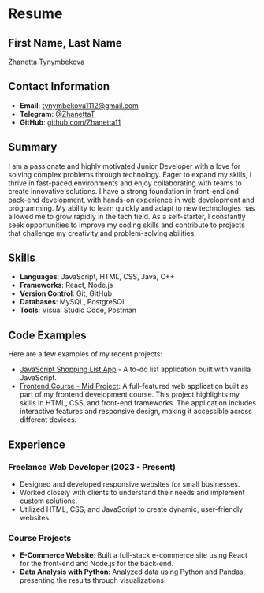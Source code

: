 # Resume
## First Name, Last Name
Zhanetta Tynymbekova
## Contact Information
- **Email**: tynymbekova1112@gmail.com
- **Telegram**: [@ZhanettaT](https://t.me/ZhanettaT)
- **GitHub**: [github.com/Zhanetta11](https://github.com/Zhanetta11)
## Summary
I am a passionate and highly motivated Junior Developer with a love for solving complex problems through technology. Eager to expand my skills, I thrive in fast-paced environments and enjoy collaborating with teams to create innovative solutions. I have a strong foundation in front-end and back-end development, with hands-on experience in web development and programming. My ability to learn quickly and adapt to new technologies has allowed me to grow rapidly in the tech field. As a self-starter, I constantly seek opportunities to improve my coding skills and contribute to projects that challenge my creativity and problem-solving abilities.

## Skills
- **Languages**: JavaScript, HTML, CSS, Java, C++
- **Frameworks**: React, Node.js
- **Version Control**: Git, GitHub
- **Databases**: MySQL, PostgreSQL
- **Tools**: Visual Studio Code, Postman

## Code Examples
Here are a few examples of my recent projects:

- [JavaScript Shopping List App](https://github.com/Zhanetta11/frontend-course/tree/shopping_list/Shopping%20list) - A to-do list application built with vanilla JavaScript.
- [Frontend Course - Mid Project](https://github.com/Zhanetta11/frontend-course/tree/main/mid_project): A full-featured web application built as part of my frontend development course. This project highlights my skills in HTML, CSS, and front-end frameworks. The application includes interactive features and responsive design, making it accessible across different devices.


## Experience
### Freelance Web Developer (2023 - Present)
- Designed and developed responsive websites for small businesses.
- Worked closely with clients to understand their needs and implement custom solutions.
- Utilized HTML, CSS, and JavaScript to create dynamic, user-friendly websites.

### Course Projects
- **E-Commerce Website**: Built a full-stack e-commerce site using React for the front-end and Node.js for the back-end.
- **Data Analysis with Python**: Analyzed data using Python and Pandas, presenting the results through visualizations.